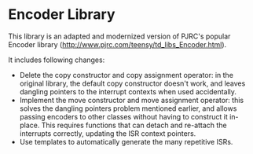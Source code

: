 # Encoder Library

This library is an adapted and modernized version of PJRC's popular Encoder
library (http://www.pjrc.com/teensy/td_libs_Encoder.html).

It includes following changes:
 - Delete the copy constructor and copy assignment operator: in the original
   library, the default copy constructor doesn't work, and leaves dangling 
   pointers to the interrupt contexts when used accidentally.
 - Implement the move constructor and move assignment operator: this solves the
   dangling pointers problem mentioned earlier, and allows passing encoders to
   other classes without having to construct it in-place. This requires 
   functions that can detach and re-attach the interrupts correctly, updating
   the ISR context pointers.
 - Use templates to automatically generate the many repetitive ISRs.
